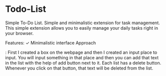 # Todo-List

Simple To-Do List. Simple and minimalistic extension for task management. This simple extension allows you to easily manage your daily tasks right in your browser.

Features: ✓ Minimalistic interface Approach

: First I created a box on the webpage and then I created an input place to input. You will input something in that place and then you can add that text in the list with the help of add button next to it. Each list has a delete button. Whenever you click on that button, that text will be deleted from the list.

